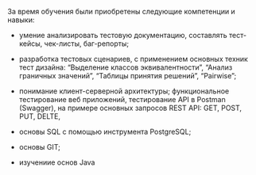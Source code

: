 За время обучения были приобретены следующие компетенции и навыки: 

- умение анализировать тестовую документацию, составлять тест-кейсы, чек-листы, баг-репорты;

- разработка тестовых сценариев, с применением основных техник тест дизайна: “Выделение классов эквивалентности”, “Анализ граничных значений”, “Таблицы принятия решений”, “Pairwise”;

- понимание клиент-серверной архитектуры; функциональное тестирование веб приложений, тестирование API в Postman (Swagger), на примере основных запросов REST API: GET, POST, PUT, DELTE, 

- основы SQL с помощью инструмента PostgreSQL;
- основы GIT;
- изучениие основ Java
